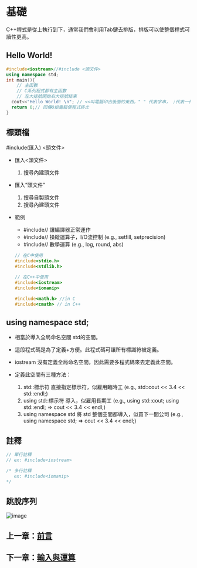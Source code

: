 # 基礎

C++程式是從上執行到下，通常我們會利用Tab鍵去排版，排版可以使整個程式可讀性更高。

## Hello World!

```cpp
#include<iostream>//#include <頭文件>
using namespace std;
int main(){
    // 主函數
    // C系列程式都有主函數
    // 左大括號開始右大括號結束
  cout<<"Hello World! \n"; // <<叫電腦印出後面的東西，" " 代表字串， ;代表一件事情的結束
  return 0;// 回傳0給電腦使程式終止
}
```

## 標頭檔

#include(匯入) <頭文件>
- 匯入<頭文件>

  1. 搜尋內建頭文件
    
- 匯入”頭文件”

  1. 搜尋自製頭文件
  2. 搜尋內建頭文件
    
- 範例
  
    - #include<iostream>// 讓編譯器正常運作
    - #include<iomanip>// 操縱運算子，I/O流控制 (e.g., setfill, setprecision)
    - #include<cmath>// 數學運算 (e.g., log, round, abs)

    ```cpp
    // 在C中使用
    #include<stdio.h>
    #include<stdlib.h>
    
    // 在C++中使用
    #include<iostream>
    #include<iomanip>
    
    #include<math.h> //in C
    #include<cmath> // in C++
    ```

## using namespace std;

- 相當於導入全局命名空間 std的空間。  
- 這段程式碼是為了定義+方便。此程式碼可讓所有標識符被定義。  
- iostream 沒有定義全局命名空間，因此需要多程式碼來去定義此空間。  
- 定義此空間有三種方法：
  
  1. std::標示符 直接指定標示符，似雇用臨時工 (e.g., std::cout << 3.4 << std::endl;)
  2. using std::標示符 導入，似雇用長期工 (e.g., using std::cout; using std::endl; => cout << 3.4 << endl;)
  3. using namespace std 將 std 整個空間都導入，似買下一間公司 (e.g., using namespace std; => cout << 3.4 << endl;)  

## 註釋

```cpp
// 單行註釋
// ex: #include<iostream>

/* 多行註釋
   ex: #include<iomanip>
*/
```

## 跳脫序列
![image](https://github.com/xixa3333/C-Plus-Plus-Textbook/blob/main/%E8%B7%B3%E8%84%AB%E5%BA%8F%E5%88%97.png)

## 上一章：[前言](https://github.com/xixa3333/C-Plus-Plus-Textbook/blob/main/%E5%89%8D%E8%A8%80.md)
## 下一章：[輸入與運算](https://github.com/xixa3333/C-Plus-Plus-Textbook/blob/main/%E8%BC%B8%E5%85%A5%E8%88%87%E9%81%8B%E7%AE%97.md)
